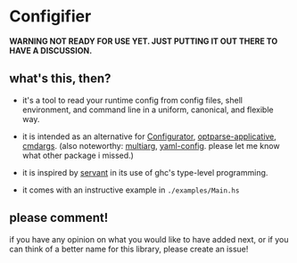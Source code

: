 Configifier
===========


**WARNING NOT READY FOR USE YET.  JUST PUTTING IT OUT THERE TO HAVE A DISCUSSION.**


what's this, then?
------------------

- it's a tool to read your runtime config from config files, shell
  environment, and command line in a uniform, canonical, and flexible
  way.

- it is intended as an alternative for
  [Configurator](https://hackage.haskell.org/package/configurator),
  [optparse-applicative](https://hackage.haskell.org/package/optparse-applicative),
  [cmdargs](https://hackage.haskell.org/package/cmdargs).  (also
  noteworthy:
  [multiarg](https://hackage.haskell.org/package/multiarg),
  [yaml-config](https://hackage.haskell.org/package/yaml-config).
  please let me know what other package i missed.)

- it is inspired by
  [servant](https://hackage.haskell.org/package/servant) in its use of
  ghc's type-level programming.

- it comes with an instructive example in `./examples/Main.hs`


please comment!
---------------

if you have any opinion on what you would like to have added next, or
if you can think of a better name for this library, please create an
issue!
